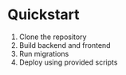 # Quickstart

1. Clone the repository
2. Build backend and frontend
3. Run migrations
4. Deploy using provided scripts

